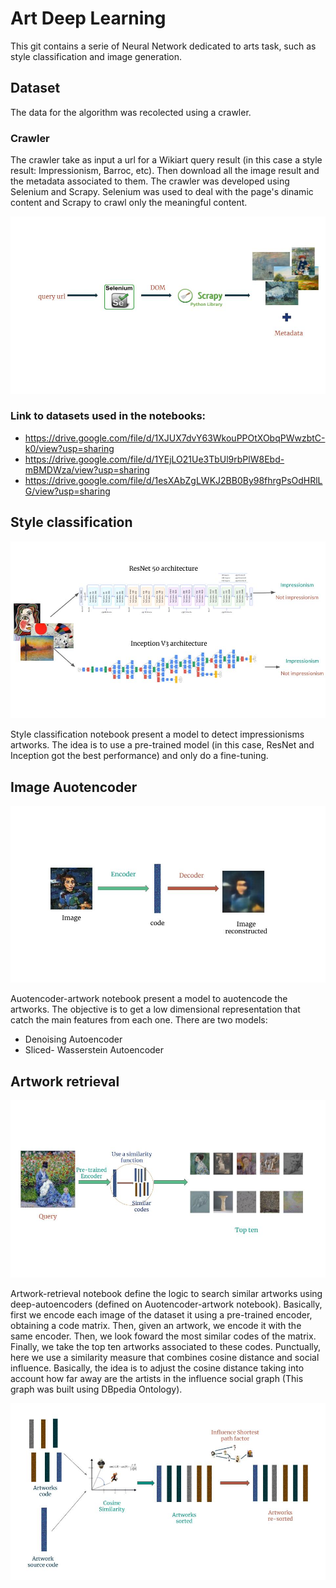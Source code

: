 # Art Deep Learning

This git contains a serie of Neural Network dedicated to arts task, such as style classification and image generation.

## Dataset

The data for the algorithm was recolected using a crawler.

### Crawler

The crawler take as input a url for a Wikiart query result (in this case a style result: Impressionism, Barroc, etc). Then download all the image result and the metadata associated to them. 
The crawler was developed using Selenium and Scrapy. Selenium was used to deal with the page's dinamic content and Scrapy to crawl only the meaningful content.

![Crawler-description](https://github.com/ignaciogatti/art-deep-learning/blob/master/images/crawler-description.jpg)

### Link to datasets used in the notebooks:

- https://drive.google.com/file/d/1XJUX7dvY63WkouPPOtXObqPWwzbtC-k0/view?usp=sharing
- https://drive.google.com/file/d/1YEjLO21Ue3TbUl9rbPlW8Ebd-mBMDWza/view?usp=sharing
- https://drive.google.com/file/d/1esXAbZgLWKJ2BB0By98fhrgPsOdHRlLG/view?usp=sharing

## Style classification

![Style-classification](https://github.com/ignaciogatti/art-deep-learning/blob/master/images/impressionism-classification.jpg)

Style classification notebook present a model to detect impressionisms artworks. The idea is to use a pre-trained model (in this case, ResNet and Inception got the best performance) and only do a fine-tuning.

## Image Auotencoder

![Autoencoder-example](https://github.com/ignaciogatti/art-deep-learning/blob/master/images/Autoencoder-example.jpg)

Auotencoder-artwork notebook present a model to auotencode the artworks. The objective is to get a low dimensional representation that catch the main features from each one. There are two models:
- Denoising Autoencoder
- Sliced- Wasserstein Autoencoder

## Artwork retrieval

![Artwork-retrieval-example](https://github.com/ignaciogatti/art-deep-learning/blob/master/images/Artwork-retrieval.jpg)

Artwork-retrieval notebook define the logic to search similar artworks using deep-autoencoders (defined on Auotencoder-artwork notebook). Basically, first we encode each image of the dataset it using a pre-trained encoder, obtaining a code matrix. Then, given an artwork, we encode it with the same encoder. Then, we look foward the most similar codes of the matrix. Finally, we take the top ten artworks associated to these codes.
Punctually, here we use a similarity measure that combines cosine distance and social influence. Basically, the idea is to adjust the cosine distance taking into account how far away are the artists in the influence social graph (This graph was built using DBpedia Ontology).

![Similarity-measure-explanation](https://github.com/ignaciogatti/art-deep-learning/blob/master/images/Similarity-measure.jpg)
